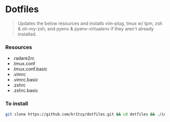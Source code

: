 # Dotfiles

> Updates the below resources and installs vim-plug, tmux w/ tpm, zsh & oh-my-zsh, and pyenv & pyenv-virtualenv if they aren't already installed.

### Resources
* .radare2rc
* .tmux.conf 
* .tmux.conf.basic
* .vimrc
* .vimrc.basic
* .zshrc
* .zshrc.basic

### To install

```bash
git clone https://github.com/kr1tzy/dotfiles.git && cd dotfiles && ./install.sh
```

[pyenv & pyenv-virtualenv]: https://realpython.com/intro-to-pyenv/
